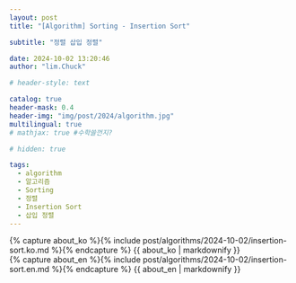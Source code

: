 ```yaml
---
layout: post
title: "[Algorithm] Sorting - Insertion Sort"

subtitle: "정렬 삽입 정렬"

date: 2024-10-02 13:20:46
author: "lim.Chuck"

# header-style: text

catalog: true
header-mask: 0.4
header-img: "img/post/2024/algorithm.jpg"
multilingual: true
# mathjax: true #수학쓸껀지?

# hidden: true

tags:
  - algorithm
  - 알고리즘
  - Sorting
  - 정렬
  - Insertion Sort
  - 삽입 정렬
---
```


<div class="ko post-container">
    {% capture about_ko %}{% include post/algorithms/2024-10-02/insertion-sort.ko.md %}{% endcapture %}
    {{ about_ko | markdownify }}
</div>
<div class="en post-container">
    {% capture about_en %}{% include post/algorithms/2024-10-02/insertion-sort.en.md %}{% endcapture %}
    {{ about_en | markdownify }}
</div>

